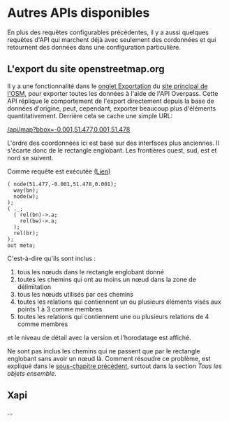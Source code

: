 Autres APIs disponibles
=======================

En plus des requêtes configurables précédentes,
il y a aussi quelques requêtes d'API
qui marchent déjà avec seulement des cordonnées
et qui retournent des données dans une configuration particulière.

## L'export du site openstreetmap.org

Il y a une fonctionnalité dans le [onglet Exportation](https://openstreetmap.org/export) du [site principal de l'OSM](https://openstreetmap.org),
pour exporter toutes les données à l'aide de l'API Overpass.
Cette API réplique le comportement de l'export directement depuis la base de données d'origine,
peut, cependant, exporter beaucoup plus d'éléments quantitativement.
Derrière cela se cache une simple URL:

[/api/map?bbox=-0.001,51.477,0.001,51.478](https://overpass-api.de/api/map?bbox=-0.001,51.477,0.001,51.478)

L'ordre des coordonnées ici est basé sur des interfaces plus anciennes.
Il s'écarte donc de le rectangle englobant.
Les frontières ouest, sud, est et nord se suivent.

Comme requête est exécutée [(Lien)](https://overpass-turbo.eu/?lat=51.4775&lon=0.0&zoom=17&Q=CGI_STUB)

    ( node(51.477,-0.001,51.478,0.001);
      way(bn);
      node(w);
    );
    ( ._;
      ( rel(bn)->.a;
        rel(bw)->.a;
      );
      rel(br);
    );
    out meta;

C'est-à-dire qu'ils sont inclus :

1. tous les nœuds dans le rectangle englobant donné
1. toutes les chemins qui ont au moins un nœud dans la zone de délimitation
1. tous les nœuds utilisés par ces chemins
1. toutes les relations qui contiennent un ou plusieurs éléments visés aux points 1 à 3 comme membres
1. toutes les relations qui contiennent une ou plusieurs relations de 4 comme membres

et le niveau de détail avec la version et l'horodatage est affiché.

Ne sont pas inclus les chemins qui ne passent que par le rectangle englobant sans avoir un nœud là.
Comment résoudre ce problème,
est expliqué dans le [sous-chapitre précédent](osm_types.md#full), surtout dans la section _Tous les objets ensemble_.

## Xapi

...
